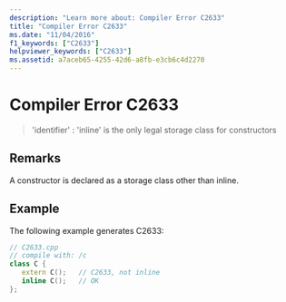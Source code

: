 ```yaml
---
description: "Learn more about: Compiler Error C2633"
title: "Compiler Error C2633"
ms.date: "11/04/2016"
f1_keywords: ["C2633"]
helpviewer_keywords: ["C2633"]
ms.assetid: a7aceb65-4255-42d6-a8fb-e3cb6c4d2270
---
```

# Compiler Error C2633

> 'identifier' : 'inline' is the only legal storage class for constructors

## Remarks

A constructor is declared as a storage class other than inline.

## Example

The following example generates C2633:

```cpp
// C2633.cpp
// compile with: /c
class C {
   extern C();   // C2633, not inline
   inline C();   // OK
};
```
